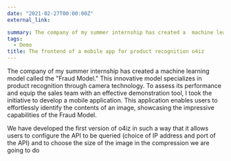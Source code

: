 ```yaml
---
date: "2021-02-27T00:00:00Z"
external_link: 

summary: The company of my summer internship has created a  machine learning model called the "Fraud Model." This innovative model specializes in product recognition through camera technology. To assess its performance and equip the sales team with an effective demonstration tool, I took the initiative to develop a mobile application. This application enables users to effortlessly identify the contents of an image, showcasing the impressive capabilities of the Fraud Model.
tags:
  - Demo
title: The frontend of a mobile app for product recognition o4iz
---
```

The company of my summer internship has created a  machine learning model called the "Fraud Model." This innovative model specializes in product recognition through camera technology. To assess its performance and equip the sales team with an effective demonstration tool, I took the initiative to develop a mobile application. This application enables users to effortlessly identify the contents of an image, showcasing the impressive capabilities of the Fraud Model.

We have developed the first version of o4iz in such a way that it allows users to configure the API to be queried (choice of IP address and port of the API) and to choose the size of the image in the compression we are going to do